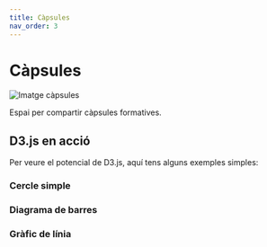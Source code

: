 ```yaml
---
title: Càpsules
nav_order: 3
---
```


# Càpsules

![Imatge càpsules](https://placehold.co/600x200?text=C%C3%A0psules)

Espai per compartir càpsules formatives.

## D3.js en acció

Per veure el potencial de D3.js, aquí tens alguns exemples simples:

### Cercle simple

<div id="d3-circle"></div>

### Diagrama de barres

<div id="d3-bar"></div>

### Gràfic de línia

<div id="d3-line"></div>

<script defer src="https://d3js.org/d3.v7.min.js"></script>
<script defer src="{{ '/assets/js/capsules-d3.js' | relative_url }}"></script>

